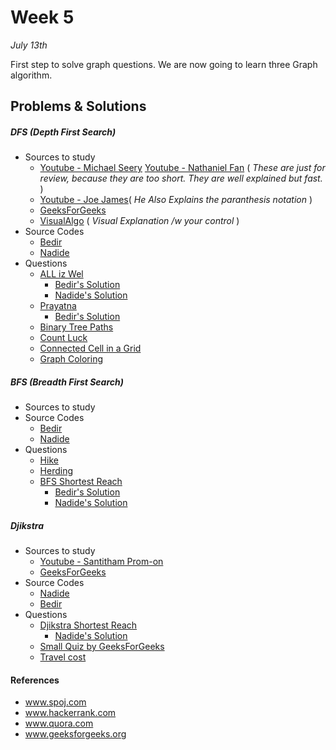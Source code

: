# Week 5
<em>July 13th</em>

First step to solve graph questions. We are now going to learn three Graph algorithm.

## Problems & Solutions
##### DFS (Depth First Search)
  - Sources to study
    - [Youtube - Michael Seery](https://www.youtube.com/watch?v=bkROCj-BTWE)   [Youtube - Nathaniel Fan](https://www.youtube.com/watch?v=mE_PCK0oFyo) ( _These are just for review, because they are too short. They are well explained but fast._ )
    - [Youtube - Joe James](http://www.geeksforgeeks.org/sieve-of-eratosthenes/)( _He Also Explains the paranthesis notation_ )
    - [GeeksForGeeks](http://www.geeksforgeeks.org/depth-first-traversal-for-a-graph/)
    - [VisualAlgo](http://visualgo.net/dfsbfs) ( _Visual Explanation /w your control_ )
  - Source Codes
    - [Bedir](https://github.com/BedirT/AlgorithmsL/blob/master/Algorithms/Graph/dfs.cpp)
    - [Nadide](https://github.com/nadide/ACM-ICPC/blob/master/codes/graph_DFS.c)
  - Questions
    - [ALL iz Wel](http://www.spoj.com/problems/ALLIZWEL/)
      - [Bedir's Solution](https://github.com/BedirT/AlgorithmsL/blob/master/Problems/Curriculum%20Q's/Week%205/ALLIZZWELL.cpp)
      - [Nadide's Solution](https://github.com/nadide/ACM-ICPC/blob/master/problems/spoj/X_allIzzWell.c)
    - [Prayatna](http://www.spoj.com/problems/CAM5/)
      - [Bedir's Solution](https://github.com/BedirT/AlgorithmsL/blob/master/Problems/Curriculum%20Q's/Week%205/Prayatna.cpp)
    - [Binary Tree Paths](https://leetcode.com/problems/binary-tree-paths/) 
    - [Count Luck](https://www.hackerrank.com/challenges/count-luck)
    - [Connected Cell in a Grid](https://www.hackerrank.com/challenges/connected-cell-in-a-grid)
    - [Graph Coloring](http://codeforces.com/problemset/problem/662/B)
    
##### BFS (Breadth First Search)
 - Sources to study
  - Source Codes
    - [Bedir](https://github.com/BedirT/AlgorithmsL/blob/master/Algorithms/Graph/bfs.cpp)
    - [Nadide](https://github.com/nadide/ACM-ICPC/blob/master/codes/graph_BFS.c)
  - Questions
    - [Hike](http://www.spoj.com/problems/HIKE/)
    - [Herding](http://www.spoj.com/problems/HERDING/)
    - [BFS Shortest Reach](https://www.hackerrank.com/challenges/bfsshortreach)
      - [Bedir's Solution](https://github.com/BedirT/AlgorithmsL/blob/master/Problems/HackerRank/Graph%20Theory/Breadth%20First%20Search%20_%20Shortest%20Reach.cpp)
      - [Nadide's Solution](https://github.com/nadide/ACM-ICPC/blob/master/problems/hackerrank/graph/breadthFirstSearchShortestPath.c)

##### Djikstra
  - Sources to study
    - [Youtube - Santitham Prom-on](https://www.youtube.com/watch?v=WN3Rb9wVYDY)
    - [GeeksForGeeks](http://www.geeksforgeeks.org/greedy-algorithms-set-6-dijkstras-shortest-path-algorithm/)
  - Source Codes
    - [Nadide](https://github.com/nadide/ACM-ICPC/blob/master/codes/graph_Dijkstra.c)
    - [Bedir](https://github.com/BedirT/AlgorithmsL/blob/master/Algorithms/Graph/djikstra.cpp)
  - Questions
    - [Djikstra Shortest Reach](https://www.hackerrank.com/challenges/dijkstrashortreach)
      - [Nadide's Solution](https://github.com/nadide/ACM-ICPC/blob/master/problems/hackerrank/graph/dijkstraShortestPath.c)
    - [Small Quiz by GeeksForGeeks](http://quiz.geeksforgeeks.org/algorithms/graph-shortest-paths/)
    - [Travel cost](http://www.spoj.com/problems/TRVCOST/)


#### References

- www.spoj.com
- www.hackerrank.com
- www.quora.com
- www.geeksforgeeks.org

